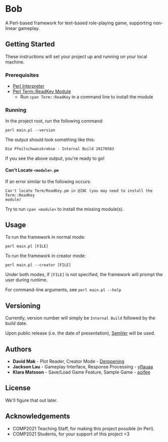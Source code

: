 # Bob 

A Perl-based framework for text-based role-playing game, supporting non-linear
gameplay.

## Getting Started

These instructions will set your project up and running on your local machine.

### Prerequisites

* [Perl Interpreter](https://www.perl.org/get.html)
* [Perl Term::ReadKey Module](http://search.cpan.org/~jstowe/TermReadKey-2.37/ReadKey_pm.PL)
    * Run `cpan Term::ReadKey` in a command line to install the module

### Running

In the project root, run the following command:
```
perl main.pl --version
```

The output should look something like this:
```
Die Pfeilschwanzkrebse - Internal Build 20170503
```

If you see the above output, you're ready to go!

#### Can't Locate `<module>.pm`

If an error similar to the following occurs:
```
Can't locate Term/ReadKey.pm in @INC (you may need to install the Term::ReadKey
module)
```

Try to run `cpan <module>` to install the missing module(s).

## Usage

To run the framework in normal mode:
```
perl main.pl [FILE]
```

To run the framework in creator mode:
```
perl main.pl --creator [FILE]
```

Under both modes, if `[FILE]` is not specified, the framework will prompt the 
user during runtime.

For command-line arguments, see `perl main.pl --help`

## Versioning

Currently, version number will simply be `Internal Build` followed by the build
date.

Upon public release (i.e. the date of presentation), 
[SemVer](http://semver.org/) will be used.

## Authors

* **David Mak** - Plot Reader, Creator Mode - 
[Derppening](https://github.com/Derppening)
* **Jackson Lau** - Gameplay Interface, Response Processing - 
[yflauaa](https://github.com/yflauaa)
* **Klara Matsson** - Save/Load Game Feature, Sample Game - 
[aoifee](https://github.com/aoifee)

## License

We'll figure that out later.

## Acknowledgements

* COMP2021 Teaching Staff, for making this project possible (in Perl).
* COMP2021 Students, for your support of this project <3
